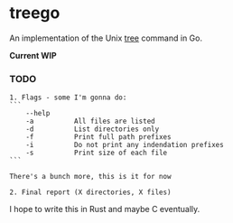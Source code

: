 # treego

An implementation of the Unix [tree](https://linux.die.net/man/1/tree) command in Go.

**Current WIP**

### TODO

	1. Flags - some I'm gonna do:
	```
		--help
		-a 			All files are listed
		-d 			List directories only
		-f          Print full path prefixes
		-i          Do not print any indendation prefixes
		-s          Print size of each file
	```

	There's a bunch more, this is it for now

	2. Final report (X directories, X files)

I hope to write this in Rust and maybe C eventually.
